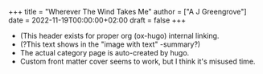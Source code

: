 +++
title = "Wherever The Wind Takes Me"
author = ["A J Greengrove"]
date = 2022-11-19T00:00:00+02:00
draft = false
+++

-   (This header exists for proper org (ox-hugo) internal linking.
-   (?This text shows in the "image with text" -summary?)
-   The actual category page is auto-created by hugo.
-   Custom front matter cover seems to work, but I think it's misused time.
